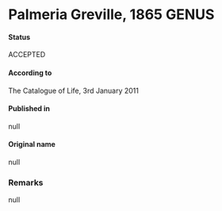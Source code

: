 Palmeria Greville, 1865 GENUS
=======

#### Status
ACCEPTED

#### According to
The Catalogue of Life, 3rd January 2011

#### Published in
null

#### Original name
null

### Remarks
null